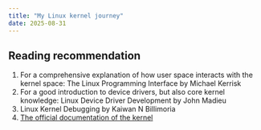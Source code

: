 ```yaml
---
title: "My Linux kernel journey"
date: 2025-08-31
---
```


## Reading recommendation
1. For a comprehensive explanation of how user space interacts with the kernel space: The Linux Programming Interface by Michael Kerrisk
2. For a good introduction to device drivers, but also core kernel knowledge:
Linux Device Driver Development by John Madieu 
3. Linux Kernel Debugging by Kaiwan N Billimoria
4. [The official documentation of the kernel](https://www.kernel.org/doc/html/latest/) 

  
